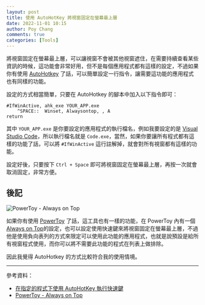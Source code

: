 ```yaml
---
layout: post
title: 使用 AutoHotKey 將視窗固定在螢幕最上層
date: 2022-11-01 10:15
author: Poy Chang
comments: true
categories: [Tools]
---
```


將視窗固定在螢幕最上層，可以讓視窗不會被其他視窗遮住，在需要持續查看某些資訊的時候，這功能會非常好用，但不是每個應用程式都有這樣的設定，不過如果你有使用 [AutoHotkey](https://www.autohotkey.com/) 了話，可以簡單設定一行指令，讓需要這功能的應用程式也有同樣的功能。

設定的方式相當簡單，只要在 AutoHotkey 的腳本中加入以下指令即可：

```ahk
#IfWinActive, ahk_exe YOUR_APP.exe
    ^SPACE::  Winset, Alwaysontop, , A
return
```

其中 `YOUR_APP.exe` 是你要設定的應用程式的執行檔名，例如我要設定的是 [Visual Studio Code](https://code.visualstudio.com/)，所以執行檔名就是 `Code.exe`，當然，如果你要讓所有程式都有這樣的功能了話，可以將 `#IfWinActive` 這行註解掉，就會對所有視窗都有這樣的功能。

設定好後，只要按下 `Ctrl + Space` 即可將視窗固定在螢幕最上層，再按一次就會取消固定，非常方便。

## 後記

![PowerToy - Always on Top](https://i.imgur.com/XjhiHRe.png)

如果你有使用 [PowerToy](https://learn.microsoft.com/zh-tw/windows/powertoys/?WT.mc_id=DT-MVP-5003022) 了話，這工具也有一樣的功能，在 PowerToy 內有一個 [Always on Top](https://learn.microsoft.com/zh-tw/windows/powertoys/always-on-top?WT.mc_id=DT-MVP-5003022)的設定，也可以設定使用快速鍵來將視窗固定在螢幕最上層，不過他是使用負向表列的方式來限定可以使用此功能的應用程式，也就是說預設是給所有視窗程式使用，而你可以將不需要此功能的程式在列表上做排除。

因此我覺得 AutoHotkey 的方式比較符合我的使用情境。

---

參考資料：

* [在指定的程式下使用 AutoHotKey 執行快速鍵](https://blog.poychang.net/use-auto-hot-key-in-specific-program/)
* [PowerToy - Always on Top](https://learn.microsoft.com/zh-tw/windows/powertoys/always-on-top?WT.mc_id=DT-MVP-5003022)
